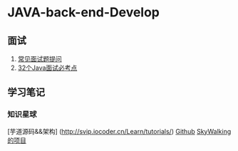 # JAVA-back-end-Develop

## 面试
1. [常见面试题提问](2_常见面试题提问.md)
2. [32个Java面试必考点](https://www.bilibili.com/video/av50042169?from=search&seid=9637308981277123933)
## 学习笔记
### 知识星球
[芋道源码&&架构] (http://svip.iocoder.cn/Learn/tutorials/)
[Github](https://github.com/YunaiV)
[SkyWalking 的项目](https://github.com/apache/skywalking)
